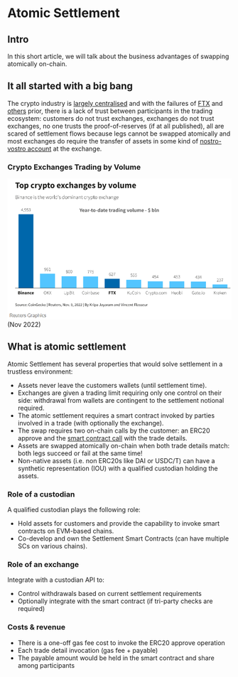 # Atomic Settlement

## Intro

In this short article, we will talk about the business advantages of swapping atomically on-chain.  

## It all started with a big bang
The crypto industry is [largely centralised](https://coinmarketcap.com/rankings/exchanges/) and with the 
failures of [FTX](https://www.nerdwallet.com/article/investing/ftx-crash) and [others](https://www.investopedia.com/terms/m/mt-gox.asp) prior,
there is a lack of trust between participants in the trading ecosystem: customers do not trust 
exchanges, exchanges do not trust exchanges, no one trusts the proof-of-reserves (if at all published),
all are scared of settlement flows because legs cannot be swapped atomically and most exchanges
do require the transfer of assets in some kind of [nostro-vostro account](https://www.investopedia.com/ask/answers/051815/what-difference-between-nostro-and-vostro-account.asp) at the exchange.  

### Crypto Exchanges Trading by Volume

![Crypto Exchanges Trading by Volume](./crypto-exchanges.png)
(Nov 2022)

## What is atomic settlement
Atomic Settlement has several properties that would solve settlement in a trustless environment:

- Assets never leave the customers wallets (until settlement time).
- Exchanges are given a trading limit requiring only one control on their side: withdrawal from wallets are contingent to the settlement notional required.
- The atomic settlement requires a smart contract invoked by parties involved in a trade (with optionally the exchange).
- The swap requires two on-chain calls by the customer: an ERC20 approve and the [smart contract call](https://tjdragon.github.io/zm-stl.github.io/) with the trade details.
- Assets are swapped atomically on-chain when both trade details match: both legs succeed or fail at the same time!
- Non-native assets (i.e. non ERC20s like DAI or USDC/T) can have a synthetic representation (IOU) with a qualified custodian holding the assets.

### Role of a custodian
A qualified custodian plays the following role:
- Hold assets for customers and provide the capability to invoke smart contracts on EVM-based chains.
- Co-develop and own the Settlement Smart Contracts (can have multiple SCs on various chains).

### Role of an exchange
Integrate with a custodian API to:
- Control withdrawals based on current settlement requirements
- Optionally integrate with the smart contract (if tri-party checks are required)

### Costs & revenue
- There is a one-off gas fee cost to invoke the ERC20 approve operation
- Each trade detail invocation (gas fee + payable)
- The payable amount would be held in the smart contract and share among participants
